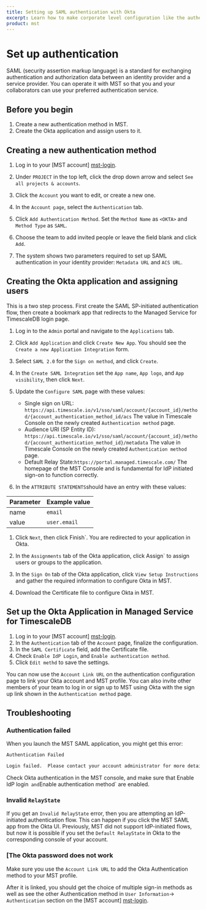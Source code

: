 ```yaml
---
title: Setting up SAML authentication with Okta
excerpt: Learn how to make corporate level configuration like the authentication setup on Managed Service for TimescaleDB 
product: mst
---
```


# Set up authentication

SAML (security assertion markup language) is a standard for exchanging authentication
and authorization data between an identity provider and a service provider. You can operate
it with MST so that you and your collaborators can use your preferred authentication service.

## Before you begin

1.  Create a new authentication method in MST.
1.  Create the Okta application and assign users to it.

<procedure>

## Creating a new authentication method

1.  Log in to your [MST account] [mst-login].

1.  Under `PROJECT` in the top left, click the drop down arrow and select `See all projects & accounts`.

1.  Click the `Account` you want to edit, or create a new one.

1.  In the `Account page`, select the `Authentication` tab.

1.  Click `Add Authentication Method`. Set the `Method Name` as `<OKTA>` and
    `Method Type` as `SAML`.

1.  Choose the team to add invited people or leave the field blank and click `Add`.

1.  The system shows two parameters required to set up SAML 
    authentication in your identity provider: `Metadata URL` and `ACS URL`.

</procedure>

## Creating the Okta application and assigning users

This is a two step process. First create the SAML SP-initiated
authentication flow, then create a bookmark app that redirects to
the Managed Service for TimescaleDB login page.

<procedure>

1.  Log in to the `Admin` portal and navigate to the `Applications` tab.

1.  Click `Add Application` and click `Create New App`. You should see
    the `Create a new Application Integration` form.

1.  Select `SAML 2.0` for the `Sign on method`, and click `Create`.

1.  In the `Create SAML Integration` set the `App name`, `App logo`, and `App visibility`,
    then click `Next`.

1.  Update the `Configure SAML` page with these values:
    *   Single sign on URL:
   `https://api.timescale.io/v1/sso/saml/account/{account_id}/method/{account_authentication_method_id/acs`
   The value in Timescale Console on the newly created `Authentication method`
   page.
    *   Audience URI (SP Entity ID):
    `https://api.timescale.io/v1/sso/saml/account/{account_id}/method/{account_authentication_method_id}/metadata`
   The value in Timescale Console on the newly created `Authentication method` page.
    *   Default Relay State:`https://portal.managed.timescale.com/`
    The homepage of the MST Console and is fundamental for IdP initiated sign-on
    to function correctly.

1.  In the `ATTRIBUTE STATEMENTS`should have an entry with these values:

   |Parameter|Example value|
   |-|-|
   |name|`email`|
   |value|`user.email`|

1.  Click `Next`, then click Finish`. You are redirected to your application in Okta.

1.  In the `Assignments` tab of the Okta application, click Assign` to assign
    users or groups to the application.

1.  In the `Sign On` tab of the Okta application, click `View Setup Instructions`
    and gather the required information to configure Okta in MST.
1.  Download the Certificate file to configure Okta in MST.

</procedure>

## Set up the Okta Application in Managed Service for TimescaleDB

<procedure>

1.  Log in to your [MST account] [mst-login].
1.  In the `Authentication` tab of the `Account` page, finalize the configuration.
1.  In the `SAML Certificate` field, add the Certificate file.
1.  Check `Enable IdP Login`, and `Enable authentication method`.
1.  Click `Edit methd` to save the settings.

</procedure>

You can now use the `Account Link URL` on the authentication configuration page
to link your Okta account and MST profile. You can also invite other members of
your team to log in or sign up to MST using Okta with the sign up link shown in
the `Authentication method` page.

## Troubleshooting

### Authentication failed

When you launch the MST SAML application, you might get this error:

   ```bash
   Authentication Failed

   Login failed.  Please contact your account administrator for more details.
   ```

Check Okta authentication in the MST console, and make sure that Enable IdP login` 
and `Enable authentication method` are
enabled.

### Invalid `RelayState`

If you get an `Invalid RelayState` error, then you are attempting an IdP-initiated
authentication flow. This can happen if you click the MST SAML app from the Okta UI.
Previously, MST did not support IdP-initiated flows, but now it is possible if
you set the `Default RelayState` in Okta to the corresponding console of your
account.

### [The Okta password does not work

Make sure you use the `Account Link URL` to add the Okta Authentication method to
your MST profile.

After it is linked, you should get the choice of multiple sign-in methods as
well as see the other Authentication method in `User Information`->
`Authentication` section on the [MST account] [mst-login].

[mst-login]: https://portal.managed.timescale.com
